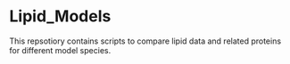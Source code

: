# Lipid_Models

This repsotiory contains scripts to compare lipid data and related proteins for different model species. 
